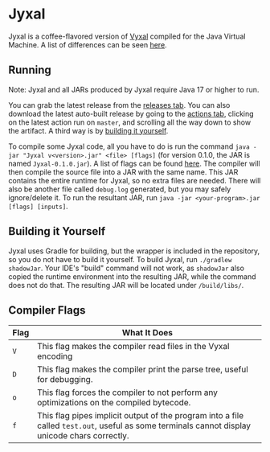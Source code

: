 # Jyxal

Jyxal is a coffee-flavored version of [Vyxal](https://github.com/Vyxal/Vyxal) compiled for the Java Virtual Machine. A list of differences can be seen [here](https://github.com/Vyxal/Jyxal/blob/master/docs/differences.md).

## Running

Note: Jyxal and all JARs produced by Jyxal require Java 17 or higher to run.

You can grab the latest release from the [releases tab](https://github.com/Vyxal/Jyxal/releases). You can also download the latest auto-built release by going to the [actions tab](https://github.com/Vyxal/Jyxal/actions), clicking on the latest action run on `master`, and scrolling all the way down to show the artifact. A third way is by [building it yourself](https://github.com/Vyxal/Jyxal#building-it-yourself).

To compile some Jyxal code, all you have to do is run the command `java -jar "Jyxal v<version>.jar" <file> [flags]` (for version 0.1.0, the JAR is named `Jyxal-0.1.0.jar`). A list of flags can be found [here](https://github.com/Vyxal/Jyxal#compiler-flags). The compiler will then compile the source file into a JAR with the same name. This JAR contains the entire runtime for Jyxal, so no extra files are needed. There will also be another file called `debug.log` generated, but you may safely ignore/delete it. To run the resultant JAR, run `java -jar <your-program>.jar [flags] [inputs]`.

## Building it Yourself

Jyxal uses Gradle for building, but the wrapper is included in the repository, so you do not have to build it yourself. To build Jyxal, run `./gradlew shadowJar`. Your IDE's "build" command will not work, as `shadowJar` also copied the runtime environment into the resulting JAR, while the command does not do that. The resulting JAR will be located under `/build/libs/`.

## Compiler Flags
Flag | What It Does
-----|-------------
`V`  | This flag makes the compiler read files in the Vyxal encoding
`D`  | This flag makes the compiler print the parse tree, useful for debugging.
`o`  | This flag forces the compiler to not perform any optimizations on the compiled bytecode.
`f`  | This flag pipes implicit output of the program into a file called `test.out`, useful as some terminals cannot display unicode chars correctly. 